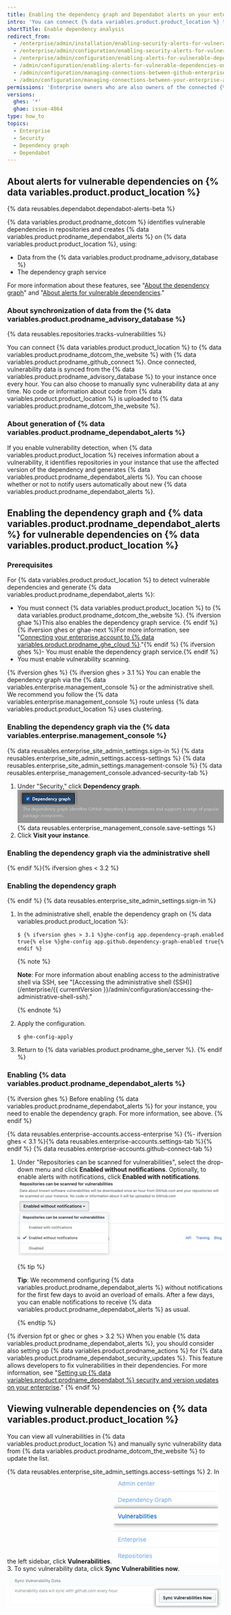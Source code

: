 ```yaml
---
title: Enabling the dependency graph and Dependabot alerts on your enterprise account
intro: 'You can connect {% data variables.product.product_location %} to {% data variables.product.prodname_ghe_cloud %} and enable the dependency graph and  {% data variables.product.prodname_dependabot_alerts %} in repositories in your instance.'
shortTitle: Enable dependency analysis
redirect_from:
  - /enterprise/admin/installation/enabling-security-alerts-for-vulnerable-dependencies-on-github-enterprise-server
  - /enterprise/admin/configuration/enabling-security-alerts-for-vulnerable-dependencies-on-github-enterprise-server
  - /enterprise/admin/configuration/enabling-alerts-for-vulnerable-dependencies-on-github-enterprise-server
  - /admin/configuration/enabling-alerts-for-vulnerable-dependencies-on-github-enterprise-server
  - /admin/configuration/managing-connections-between-github-enterprise-server-and-github-enterprise-cloud/enabling-alerts-for-vulnerable-dependencies-on-github-enterprise-server
  - /admin/configuration/managing-connections-between-your-enterprise-accounts/enabling-alerts-for-vulnerable-dependencies-on-github-enterprise-server
permissions: 'Enterprise owners who are also owners of the connected {% data variables.product.prodname_ghe_cloud %} organization or enterprise account can enable the dependency graph and  {% data variables.product.prodname_dependabot_alerts %} on {% data variables.product.product_location %}.'
versions:
  ghes: '*'
  ghae: issue-4864
type: how_to
topics:
  - Enterprise
  - Security
  - Dependency graph
  - Dependabot
---
```

## About alerts for vulnerable dependencies on {% data variables.product.product_location %}

{% data reusables.dependabot.dependabot-alerts-beta %}

{% data variables.product.prodname_dotcom %} identifies vulnerable dependencies in repositories and creates {% data variables.product.prodname_dependabot_alerts %} on {% data variables.product.product_location %}, using:

- Data from the {% data variables.product.prodname_advisory_database %}
- The dependency graph service

For more information about these features, see "[About the dependency graph](/github/visualizing-repository-data-with-graphs/about-the-dependency-graph)" and "[About alerts for vulnerable dependencies](/github/managing-security-vulnerabilities/about-alerts-for-vulnerable-dependencies)."

### About synchronization of data from the {% data variables.product.prodname_advisory_database %}

{% data reusables.repositories.tracks-vulnerabilities %} 

You can connect {% data variables.product.product_location %} to {% data variables.product.prodname_dotcom_the_website %} with {% data variables.product.prodname_github_connect %}. Once connected, vulnerability data is synced from the {% data variables.product.prodname_advisory_database %} to your instance once every hour. You can also choose to manually sync vulnerability data at any time. No code or information about code from {% data variables.product.product_location %} is uploaded to {% data variables.product.prodname_dotcom_the_website %}.

### About generation of {% data variables.product.prodname_dependabot_alerts %}

If you enable vulnerability detection, when {% data variables.product.product_location %} receives information about a vulnerability, it identifies repositories in your instance that use the affected version of the dependency and generates {% data variables.product.prodname_dependabot_alerts %}. You can choose whether or not to notify users automatically about new {% data variables.product.prodname_dependabot_alerts %}.

## Enabling the dependency graph and {% data variables.product.prodname_dependabot_alerts %} for vulnerable dependencies on {% data variables.product.product_location %}

### Prerequisites

For {% data variables.product.product_location %} to detect vulnerable dependencies and generate {% data variables.product.prodname_dependabot_alerts %}:
- You must connect {% data variables.product.product_location %} to {% data variables.product.prodname_dotcom_the_website %}. {% ifversion ghae %}This also enables the dependency graph service. {% endif %}{% ifversion ghes or ghae-next %}For more information, see "[Connecting your enterprise account to {% data variables.product.prodname_ghe_cloud %}](/admin/configuration/managing-connections-between-your-enterprise-accounts/connecting-your-enterprise-account-to-github-enterprise-cloud)."{% endif %}
{% ifversion ghes %}- You must enable the dependency graph service.{% endif %}
- You must enable vulnerability scanning.

{% ifversion ghes %}
{% ifversion ghes > 3.1 %}
You can enable the dependency graph via the {% data variables.enterprise.management_console %} or the administrative shell. We recommend you follow the {% data variables.enterprise.management_console %} route unless {% data variables.product.product_location %} uses clustering. 

### Enabling the dependency graph via the {% data variables.enterprise.management_console %}
{% data reusables.enterprise_site_admin_settings.sign-in %}
{% data reusables.enterprise_site_admin_settings.access-settings %}
{% data reusables.enterprise_site_admin_settings.management-console %}
{% data reusables.enterprise_management_console.advanced-security-tab %}
1. Under "Security," click **Dependency graph**.
![Checkbox to enable or disable the dependency graph](/assets/images/enterprise/3.2/management-console/enable-dependency-graph-checkbox.png)
{% data reusables.enterprise_management_console.save-settings %}
1. Click **Visit your instance**.

### Enabling the dependency graph via the administrative shell
{% endif %}{% ifversion ghes < 3.2 %}
### Enabling the dependency graph
{% endif %}
{% data reusables.enterprise_site_admin_settings.sign-in %}
1. In the administrative shell, enable the dependency graph on {% data variables.product.product_location %}:
    ``` shell
    $ {% ifversion ghes > 3.1 %}ghe-config app.dependency-graph.enabled true{% else %}ghe-config app.github.dependency-graph-enabled true{% endif %}
    ```
   {% note %}

   **Note**: For more information about enabling access to the administrative shell via SSH, see "[Accessing the administrative shell (SSH)](/enterprise/{{ currentVersion }}/admin/configuration/accessing-the-administrative-shell-ssh)."

   {% endnote %}
1. Apply the configuration.
    ```shell
    $ ghe-config-apply
    ```
1. Return to {% data variables.product.prodname_ghe_server %}.
{% endif %}

### Enabling {% data variables.product.prodname_dependabot_alerts %}

{% ifversion ghes %}
Before enabling {% data variables.product.prodname_dependabot_alerts %} for your instance, you need to enable the dependency graph. For more information, see above.
{% endif %}

{% data reusables.enterprise-accounts.access-enterprise %}
{%- ifversion ghes < 3.1 %}{% data reusables.enterprise-accounts.settings-tab %}{% endif %}
{% data reusables.enterprise-accounts.github-connect-tab %}
1. Under "Repositories can be scanned for vulnerabilities", select the drop-down menu and click **Enabled without notifications**. Optionally, to enable alerts with notifications, click **Enabled with notifications**.
   ![Drop-down menu to enable scanning repositories for vulnerabilities](/assets/images/enterprise/site-admin-settings/enable-vulnerability-scanning-in-repositories.png)

   {% tip %}
   
   **Tip**: We recommend configuring {% data variables.product.prodname_dependabot_alerts %} without notifications for the first few days to avoid an overload of emails. After a few days, you can enable notifications to receive {% data variables.product.prodname_dependabot_alerts %} as usual.

   {% endtip %}

{% ifversion fpt or ghec or ghes > 3.2 %}
When you enable {% data variables.product.prodname_dependabot_alerts %}, you should consider also setting up {% data variables.product.prodname_actions %} for {% data variables.product.prodname_dependabot_security_updates %}. This feature allows developers to fix vulnerabilities in their dependencies. For more information, see "[Setting up {% data variables.product.prodname_dependabot %} security and version updates on your enterprise](/admin/github-actions/enabling-github-actions-for-github-enterprise-server/setting-up-dependabot-updates)."
{% endif %}

## Viewing vulnerable dependencies on {% data variables.product.product_location %}

You can view all vulnerabilities in {% data variables.product.product_location %} and manually sync vulnerability data from {% data variables.product.prodname_dotcom_the_website %} to update the list.

{% data reusables.enterprise_site_admin_settings.access-settings %}
2. In the left sidebar, click **Vulnerabilities**.
  ![Vulnerabilities tab in the site admin sidebar](/assets/images/enterprise/business-accounts/vulnerabilities-tab.png)
3. To sync vulnerability data, click **Sync Vulnerabilities now**.
  ![Sync vulnerabilities now button](/assets/images/enterprise/site-admin-settings/sync-vulnerabilities-button.png)
